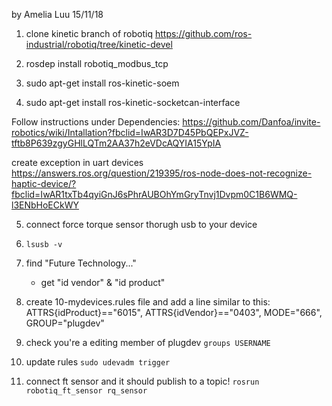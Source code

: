 by Amelia Luu 15/11/18

1. clone kinetic branch of robotiq
https://github.com/ros-industrial/robotiq/tree/kinetic-devel

2. rosdep install robotiq_modbus_tcp
3. sudo apt-get install ros-kinetic-soem
4. sudo apt-get install ros-kinetic-socketcan-interface

Follow instructions under Dependencies:
https://github.com/Danfoa/invite-robotics/wiki/Intallation?fbclid=IwAR3D7D45PbQEPxJVZ-tftb8P639zgyGHlLQTm2AA37h2eVDcAQYIA15YpIA


create exception in uart devices 
https://answers.ros.org/question/219395/ros-node-does-not-recognize-haptic-device/?fbclid=IwAR1txTb4qyiGnJ6sPhrAUBOhYmGryTnvj1Dvpm0C1B6WMQ-l3ENbHoECkWY


5. connect force torque sensor thorugh usb to your device
6. ``lsusb -v``
7. find "Future Technology..." 
    - get "id vendor" & "id product"

8. create 10-mydevices.rules file and add a line similar to this: 
    ATTRS{idProduct}=="6015", ATTRS{idVendor}=="0403", MODE="666", GROUP="plugdev"

9. check you're a editing member of plugdev ``groups USERNAME``
10. update rules ``sudo udevadm trigger``

11. connect ft sensor and it should publish to a topic!
    ``rosrun robotiq_ft_sensor rq_sensor``